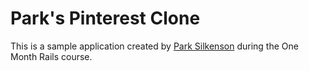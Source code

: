 # Park's Pinterest Clone

This is a sample application created by [Park Silkenson](http://www.silkenson.com) during the One Month Rails course.